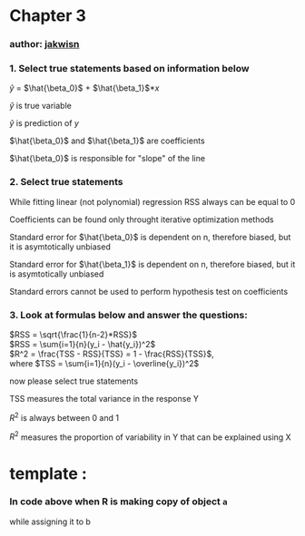 # Chapter 3
### author: [jakwisn](https://github.com/jakwisn)

### 1. Select true statements based on information below

$\hat{y}$ = $\hat{\beta_0}$ + $\hat{\beta_1}$*$x$ 

<Answer>

$\hat{y}$ is true variable

</Answer>
<Answer correct=true>

$\hat{y}$ is prediction of $y$

</Answer>
<Answer correct=true>

$\hat{\beta_0}$ and $\hat{\beta_1}$ are coefficients

</Answer>
<Answer>

$\hat{\beta_0}$ is responsible for "slope" of the line

</Answer>


### 2. Select true statements

<Answer>

While fitting linear (not polynomial) regression RSS always can be equal to 0

</Answer>
<Answer>

Coefficients can be found only throught iterative optimization methods

</Answer>
<Answer correct=true>

Standard error for $\hat{\beta_0}$ is dependent on n, therefore biased, but it is asymtotically unbiased 

</Answer>
<Answer>

Standard error for $\hat{\beta_1}$ is dependent on n, therefore biased, but it is asymtotically unbiased 

</Answer>
<Answer>

Standard errors cannot be used to perform hypothesis test on coefficients

</Answer>

### 3. Look at formulas below and answer the questions: 

$RSS = \sqrt{\frac{1}{n-2}*RSS}$   \
$RSS = \sum{i=1}{n}(y_i - \hat{y_i})^2$   \
$R^2 = \frac{TSS - RSS}{TSS} = 1 - \frac{RSS}{TSS}$, \
where $TSS = \sum{i=1}{n}(y_i - \overline{y_i})^2$

now please select true statements

<Answer correct=true>

TSS measures the total variance in the response Y

</Answer>
<Answer correct=true>

$R^2$ is always between 0 and 1

</Answer>
<Answer correct=true>

$R^2$ measures the proportion of variability in Y that can be explained using X

</Answer>

# template : 
### In code above when R is making copy of object `a`

<Answer>

while assigning it to b

</Answer>
<Answer correct=true>



</Answer>



